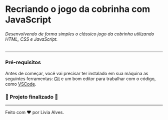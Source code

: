 # Recriando o jogo da cobrinha com JavaScript

###### Desenvolvendo de forma simples o clássico jogo da cobrinha utilizando HTML, CSS e JavaScript.

------

### Pré-requisitos

Antes de começar, você vai precisar ter instalado em sua máquina as seguintes ferramentas: [Git]([https://git-scm.com](https://git-scm.com/)) e um bom editor para trabalhar com o código, como [VSCode](https://code.visualstudio.com/).

### :rocket: Projeto finalizado :rocket:

------

Feito com ❤️ por Livia Alves.